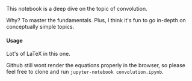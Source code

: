 This notebook is a deep dive on the topic of convolution.

Why? To master the fundamentals. Plus, I think it's fun to go in-depth on conceptually simple topics.

#### Usage
Lot's of LaTeX in this one.

Github still wont render the equations properly in the browser, so please feel free to clone and run `jupyter-notebook convolution.ipynb`.
